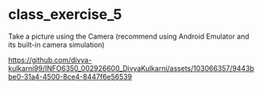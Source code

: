 # class_exercise_5

Take a picture using the Camera (recommend using Android Emulator and its built-in camera simulation)



https://github.com/divya-kulkarni99/INFO6350_002926600_DivyaKulkarni/assets/103066357/9443bbe0-31a4-4500-8ce4-8447f6e56539

